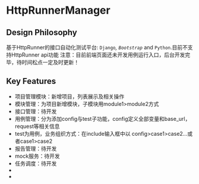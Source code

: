 # HttpRunnerManager


Design Philosophy
-----------------
基于HttpRunner的接口自动化测试平台: `Django`_, `Bootstrap`_ and `Python`.目前不支持HttpRunner api功能
注意：目前前端页面还未开发用例运行入口，后台开发完毕，待时间松点一定及时更新！

Key Features
------------

- 项目管理模块：新增项目，列表展示及相关操作
- 模块管理：为项目新增模块，子模块用module1>module2方式
- 接口管理：待开发
- 用例管理：分为添加config与test子功能，config定义全部变量和base_url，request等相关信息
- test为用例，业务组织方式：在include输入框中以 config>case1>case2...或者case1>case2
- 报告管理：待开发
- mock服务：待开发
- 任务调度：待开发
-
-

